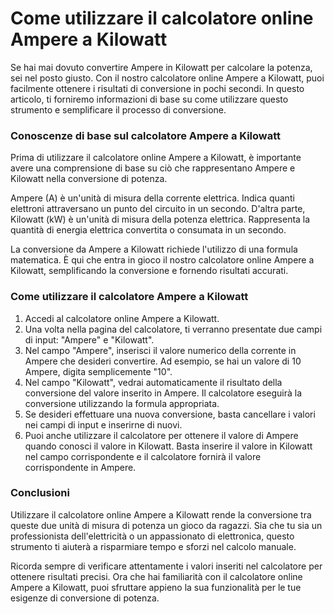 Come utilizzare il calcolatore online Ampere a Kilowatt
=======================================================

Se hai mai dovuto convertire Ampere in Kilowatt per calcolare la potenza, sei nel posto giusto. Con il nostro calcolatore online Ampere a Kilowatt, puoi facilmente ottenere i risultati di conversione in pochi secondi. In questo articolo, ti forniremo informazioni di base su come utilizzare questo strumento e semplificare il processo di conversione.

### Conoscenze di base sul calcolatore Ampere a Kilowatt

Prima di utilizzare il calcolatore online Ampere a Kilowatt, è importante avere una comprensione di base su ciò che rappresentano Ampere e Kilowatt nella conversione di potenza.

Ampere (A) è un'unità di misura della corrente elettrica. Indica quanti elettroni attraversano un punto del circuito in un secondo. D'altra parte, Kilowatt (kW) è un'unità di misura della potenza elettrica. Rappresenta la quantità di energia elettrica convertita o consumata in un secondo.

La conversione da Ampere a Kilowatt richiede l'utilizzo di una formula matematica. È qui che entra in gioco il nostro calcolatore online Ampere a Kilowatt, semplificando la conversione e fornendo risultati accurati.

### Come utilizzare il calcolatore Ampere a Kilowatt

1. Accedi al calcolatore online Ampere a Kilowatt.
2. Una volta nella pagina del calcolatore, ti verranno presentate due campi di input: "Ampere" e "Kilowatt".
3. Nel campo "Ampere", inserisci il valore numerico della corrente in Ampere che desideri convertire. Ad esempio, se hai un valore di 10 Ampere, digita semplicemente "10".
4. Nel campo "Kilowatt", vedrai automaticamente il risultato della conversione del valore inserito in Ampere. Il calcolatore eseguirà la conversione utilizzando la formula appropriata.
5. Se desideri effettuare una nuova conversione, basta cancellare i valori nei campi di input e inserirne di nuovi.
6. Puoi anche utilizzare il calcolatore per ottenere il valore di Ampere quando conosci il valore in Kilowatt. Basta inserire il valore in Kilowatt nel campo corrispondente e il calcolatore fornirà il valore corrispondente in Ampere.

### Conclusioni

Utilizzare il calcolatore online Ampere a Kilowatt rende la conversione tra queste due unità di misura di potenza un gioco da ragazzi. Sia che tu sia un professionista dell'elettricità o un appassionato di elettronica, questo strumento ti aiuterà a risparmiare tempo e sforzi nel calcolo manuale.

Ricorda sempre di verificare attentamente i valori inseriti nel calcolatore per ottenere risultati precisi. Ora che hai familiarità con il calcolatore online Ampere a Kilowatt, puoi sfruttare appieno la sua funzionalità per le tue esigenze di conversione di potenza.